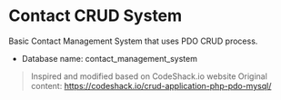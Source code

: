 # Contact CRUD System
Basic Contact Management System that uses PDO CRUD process.

- Database name: contact_management_system

> Inspired and modified based on CodeShack.io website
> Original content: https://codeshack.io/crud-application-php-pdo-mysql/